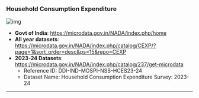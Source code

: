 ### Household Consumption Expenditure

![img](https://microdata.gov.in/NADA/files/hce.jpg?v=1745322445)

- **Govt of India**: https://microdata.gov.in/NADA/index.php/home
- **All year datasets**: https://microdata.gov.in/NADA/index.php/catalog/CEXP/?page=1&sort_order=desc&ps=15&repo=CEXP
- **2023-24 Datasets**: https://microdata.gov.in/NADA/index.php/catalog/237/get-microdata
    - Reference ID: DDI-IND-MOSPI-NSS-HCES23-24
    - Dataset Name: Household Consumption Expenditure Survey: 2023-24
---